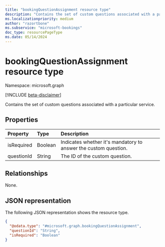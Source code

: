 ```yaml
---
title: "bookingQuestionAssignment resource type"
description: "Contains the set of custom questions associated with a particular service."
ms.localizationpriority: medium
author: "razortbone"
ms.subservice: "microsoft-bookings"
doc_type: resourcePageType
ms.date: 05/14/2024
---
```


# bookingQuestionAssignment resource type

Namespace: microsoft.graph

[!INCLUDE [beta-disclaimer](../../includes/beta-disclaimer.md)]

Contains the set of custom questions associated with a particular service.

## Properties
|Property|Type|Description|
|:---|:---|:---|
|isRequired|Boolean|Indicates whether it's mandatory to answer the custom question. |
|questionId|String|The ID of the custom question. |

## Relationships
None.

## JSON representation
The following JSON representation shows the resource type.
<!-- {
  "blockType": "resource",
  "@odata.type": "microsoft.graph.bookingQuestionAssignment"
}
-->
``` json
{
  "@odata.type": "#microsoft.graph.bookingQuestionAssignment",
  "questionId": "String",
  "isRequired": "Boolean"
}
```

